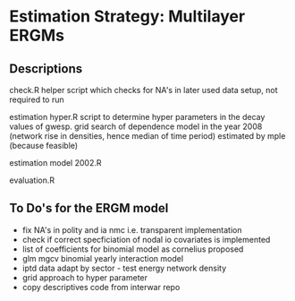 # Estimation Strategy: Multilayer ERGMs

## Descriptions

check.R helper script which checks for NA's in later used data 
setup, not required to run


estimation hyper.R script to determine hyper parameters in the 
decay values of gwesp. grid search of dependence model in the year 2008 (network rise in densities, hence median of time period) estimated by mple (because feasible)


estimation model 2002.R


evaluation.R



## To Do's for the ERGM model

- fix NA's in polity and ia nmc i.e. transparent implementation
- check if correct specficiation of nodal io covariates is implemented
- list of coefficients for binomial model as cornelius proposed
- glm mgcv binomial yearly interaction model 
- iptd data adapt by sector - test energy network density
- grid approach to hyper parameter
- copy descriptives code from interwar repo 

